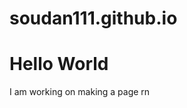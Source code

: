 # soudan111.github.io
<html>
<body>
<h1>Hello World</h1>
<p> I am working on making a page rn</p>
</body>
</html>

